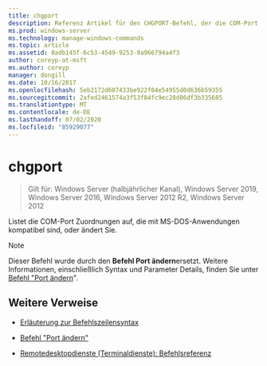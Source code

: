 ```yaml
---
title: chgport
description: Referenz Artikel für den CHGPORT-Befehl, der die COM-Port Zuordnungen auflistet oder ändert, die mit MS-DOS-Anwendungen kompatibel sind.
ms.prod: windows-server
ms.technology: manage-windows-commands
ms.topic: article
ms.assetid: 8adb145f-6c53-4549-9253-9a966794a4f3
author: coreyp-at-msft
ms.author: coreyp
manager: dongill
ms.date: 10/16/2017
ms.openlocfilehash: 5eb2172d607433be922f04e54955d0d636b59355
ms.sourcegitcommit: 2afed2461574a3f53f84fc9ec28d86df3b335685
ms.translationtype: MT
ms.contentlocale: de-DE
ms.lasthandoff: 07/02/2020
ms.locfileid: "85929077"
---
```

# <a name="chgport"></a>chgport

> Gilt für: Windows Server (halbjährlicher Kanal), Windows Server 2019, Windows Server 2016, Windows Server 2012 R2, Windows Server 2012

Listet die COM-Port Zuordnungen auf, die mit MS-DOS-Anwendungen kompatibel sind, oder ändert Sie.

> [!NOTE]
> Dieser Befehl wurde durch den **Befehl Port ändern**ersetzt. Weitere Informationen, einschließlich Syntax und Parameter Details, finden Sie unter [Befehl "Port ändern](change-port.md)".

## <a name="additional-references"></a>Weitere Verweise

- [Erläuterung zur Befehlszeilensyntax](command-line-syntax-key.md)

- [Befehl "Port ändern"](change-port.md)

- [Remotedesktopdienste (Terminaldienste): Befehlsreferenz](remote-desktop-services-terminal-services-command-reference.md)
